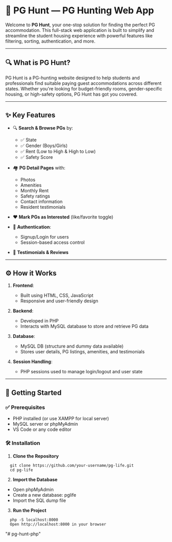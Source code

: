 # 🏡 PG Hunt — PG Hunting Web App

Welcome to **PG Hunt**, your one-stop solution for finding the perfect PG accommodation. This full-stack web application is built to simplify and streamline the student housing experience with powerful features like filtering, sorting, authentication, and more.

---

## 🔍 What is PG Hunt?

PG Hunt is a PG-hunting website designed to help students and professionals find suitable paying guest accommodations across different states. Whether you're looking for budget-friendly rooms, gender-specific housing, or high-safety options, PG Hunt has got you covered.

---

## ✨ Key Features

- 🔍 **Search & Browse PGs** by:
  - ✅ State
  - ✅ Gender (Boys/Girls)
  - ✅ Rent (Low to High & High to Low)
  - ✅ Safety Score

- 🏘️ **PG Detail Pages** with:
  - Photos  
  - Amenities  
  - Monthly Rent  
  - Safety ratings  
  - Contact information  
  - Resident testimonials  

- ❤️ **Mark PGs as Interested** (like/favorite toggle)

- 👤 **Authentication**:
  - Signup/Login for users
  - Session-based access control

- 🧾 **Testimonials & Reviews**

---

## ⚙️ How it Works

1. **Frontend**:
   - Built using HTML, CSS, JavaScript  
   - Responsive and user-friendly design

2. **Backend**:
   - Developed in PHP  
   - Interacts with MySQL database to store and retrieve PG data

3. **Database**:
   - MySQL DB (structure and dummy data available)  
   - Stores user details, PG listings, amenities, and testimonials

4. **Session Handling**:
   - PHP sessions used to manage login/logout and user state

---

## 🚀 Getting Started

### ✅ Prerequisites

- PHP installed (or use XAMPP for local server)  
- MySQL server or phpMyAdmin  
- VS Code or any code editor  

### 🛠️ Installation

1. **Clone the Repository**

```
  git clone https://github.com/your-username/pg-life.git
  cd pg-life
```

2. **Import the Database**

- Open phpMyAdmin
- Create a new database: pglife
- Import the SQL dump file

3. **Run the Project**

```
  php -S localhost:8000
  Open http://localhost:8000 in your browser
```
"# pg-hunt-php" 
